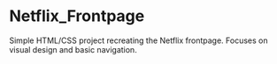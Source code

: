 # Netflix_Frontpage
Simple HTML/CSS project recreating the Netflix frontpage. Focuses on visual design and basic navigation.
